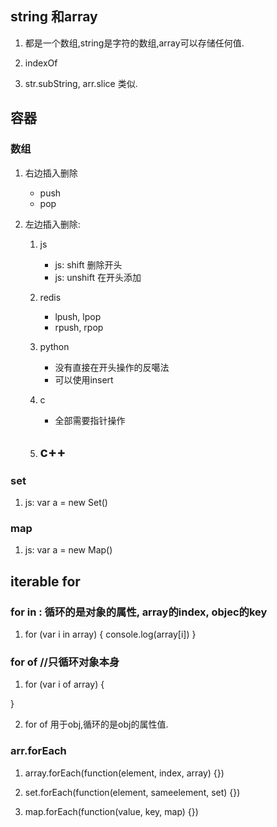 ## string 和array
1. 都是一个数组,string是字符的数组,array可以存储任何值.

2. indexOf

3. str.subString, arr.slice 类似.


## 容器
### 数组
1. 右边插入删除
	- push
	- pop

2. 左边插入删除:
	1. js
		- js: shift 删除开头
		- js: unshift 在开头添加

	2. redis
		- lpush, lpop
		- rpush, rpop

	3. python
		- 没有直接在开头操作的反噶法
		- 可以使用insert

	4. c
		- 全部需要指针操作

	5. c++
		- 

### set
1. js: var a = new Set()

### map
1. js: var a = new Map()

## iterable for
### for in : 循环的是对象的属性, array的index, objec的key
1. for (var i in array) {
	console.log(array[i])
}

### for of //只循环对象本身
1. for (var i of array) {
	
}

2. for of 用于obj,循环的是obj的属性值.

### arr.forEach
1. array.forEach(function(element, index, array) {})

2. set.forEach(function(element, sameelement, set) {})

3. map.forEach(function(value, key, map) {})

